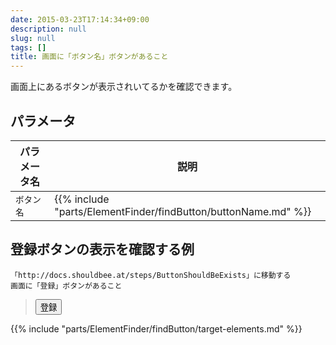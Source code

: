 ```yaml
---
date: 2015-03-23T17:14:34+09:00
description: null
slug: null
tags: []
title: 画面に「ボタン名」ボタンがあること
---
```


画面上にあるボタンが表示されいてるかを確認できます。

## パラメータ

パラメータ名     | 説明
-----------|---------
`ボタン名` | {{% include "parts/ElementFinder/findButton/buttonName.md" %}}

## 登録ボタンの表示を確認する例

```
「http://docs.shouldbee.at/steps/ButtonShouldBeExists」に移動する
画面に「登録」ボタンがあること
```

<blockquote>
<button>登録</button>
</blockquote>

{{% include "parts/ElementFinder/findButton/target-elements.md" %}}
